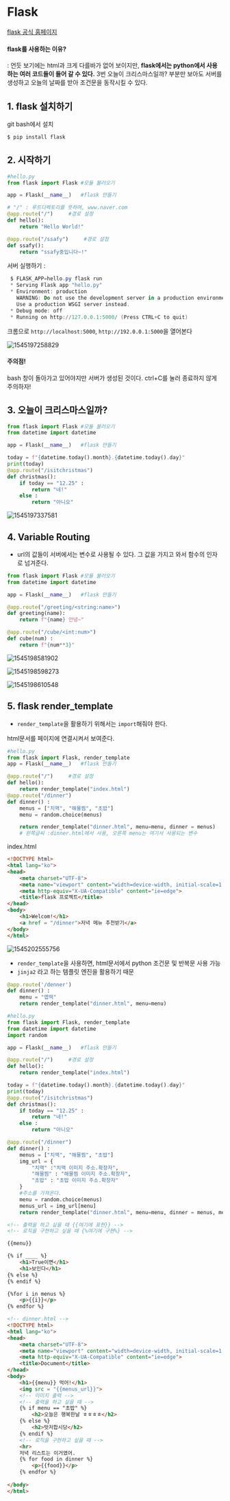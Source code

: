 # Flask



[flask 공식 홈페이지](http://flask.pocoo.org/)

#### flask를 사용하는 이유?

: 언듯 보기에는 html과 크게 다를바가 없어 보이지만, **flask에서는 python에서 사용하는 여러 코드들이 들어 갈 수 있다.** 3번 오늘이 크리스마스일까? 부분만 보아도 서버를 생성하고  오늘의 날짜를 받아 조건문을 동작시킬 수 있다.



## 1. flask 설치하기

git bash에서 설치

```powershell
$ pip install flask
```



## 2. 시작하기

```python
#hello.py 
from flask import Flask #모듈 불러오기

app = Flask(__name__)   #flask 만들기

# "/" : 루트디렉토리를 뜻하며, www.naver.com
@app.route("/")     #경로 설정
def hello():
    return "Hello World!"

@app.route("/ssafy")     #경로 설정
def ssafy():
    return "ssafy중입니다~!"
```

서버 실행하기 :

```powershell
 $ FLASK_APP=hello.py flask run
 * Serving Flask app "hello.py"
 * Environment: production
   WARNING: Do not use the development server in a production environment.
   Use a production WSGI server instead.
 * Debug mode: off
 * Running on http://127.0.0.1:5000/ (Press CTRL+C to quit)

```

크롬으로 `http://localhost:5000`, `http://192.0.0.1:5000`을 열어본다

![1545197258829](C:\Users\student\AppData\Roaming\Typora\typora-user-images\1545197258829.png)



#### 주의점!

bash 창이 돌아가고 있어야지만 서버가 생성된 것이다. ctrl+C를 눌러 종료하지 않게 주의하자!

## 3. 오늘이 크리스마스일까?

```python
from flask import Flask #모듈 불러오기
from datetime import datetime

app = Flask(__name__)   #flask 만들기

today = f"{datetime.today().month}.{datetime.today().day}"
print(today)
@app.route("/isitchristmas")
def christmas():
    if today == "12.25" :
        return "네!"
    else :
        return "아니오"
```

![1545197337581](C:\Users\student\AppData\Roaming\Typora\typora-user-images\1545197337581.png)



## 4. Variable Routing

* url의 값들이 서버에서는 변수로 사용될 수 있다. 그 값을 가지고 와서 함수의 인자로 넘겨준다.

```python
from flask import Flask #모듈 불러오기
from datetime import datetime

app = Flask(__name__)   #flask 만들기

@app.route("/greeting/<string:name>")
def greeting(name):
    return f"{name} 안녕~"

@app.route("/cube/<int:num>")
def cube(num) :
    return f"{num**3}"
```

![1545198581902](C:\Users\student\AppData\Roaming\Typora\typora-user-images\1545198581902.png)

![1545198598273](C:\Users\student\AppData\Roaming\Typora\typora-user-images\1545198598273.png)

![1545198610548](C:\Users\student\AppData\Roaming\Typora\typora-user-images\1545198610548.png)

## 5. flask render_template

* `render_template`을 활용하기 위해서는 `import`해줘야 한다.

html문서를 페이지에 연결시켜서 보여준다.

```python
#hello.py
from flask import Flask, render_template
app = Flask(__name__)   #flask 만들기

@app.route("/")     #경로 설정
def hello():
    return render_template("index.html")
@app.route("/dinner")
def dinner() :
    menus = ["치맥", "해물찜", "초밥"]
    menu = random.choice(menus)

    return render_template("dinner.html", menu=menu, dinner = menus)
    # 왼쪽글씨 :dinner.html에서 사용, 오른쪽 menu는 여기서 사용되는 변수
```

index.html

```html
<!DOCTYPE html>
<html lang="ko">
<head>
    <meta charset="UTF-8">
    <meta name="viewport" content="width=device-width, initial-scale=1.0">
    <meta http-equiv="X-UA-Compatible" content="ie=edge">
    <title>flask 프로젝트</title>
</head>
<body>
    <h1>Welcom!</h1>
    <a href = "/dinner">저녁 메뉴 추천받기</a>
</body>
</html>
```

![1545202555756](C:\Users\student\AppData\Roaming\Typora\typora-user-images\1545202555756.png)

* `render_template`을 사용하면, html문서에서 python 조건문 및 반복문 사용 가능
* `jinja2` 라고 하는 템플릿 엔진을 활용하기 때문





``` python
@app.route('/denner')
def dinner() :
    menu = "엽떡"
    return render_template("dinner.html", menu=menu)
```



```python
#hello.py
from flask import Flask, render_template 
from datetime import datetime
import random

app = Flask(__name__)   #flask 만들기

@app.route("/")     #경로 설정
def hello():
    return render_template("index.html")

today = f"{datetime.today().month}.{datetime.today().day}"
print(today)
@app.route("/isitchristmas")
def christmas():
    if today == "12.25" :
        return "네!"
    else :
        return "아니오"

@app.route("/dinner")
def dinner() :
    menus = ["치맥", "해물찜", "초밥"]
    img_url = {
        "치맥" :"치맥 이미지 주소.확장자",
        "해물찜" : "해물찜 이미지 주소.확장자",
        "초밥" : "초밥 이미지 주소.확장자"
    }
    #주소를 가져온다.
    menu = random.choice(menus)
    menus_url = img_url[menu]
    return render_template("dinner.html", menu=menu, dinner = menus, menus_url = menus_url)
```



``` html
<!-- 출력을 하고 싶을 때 {{여기에 표현}} -->
<!-- 로직을 구현하고 싶을 때 {%여기에 구현%} -->

{{menu}}

{% if ____ %}
	<h1>True이면</h1>
	<h1>보인다</h1>
{% else %}
{% endif %}

{%for i in menus %}
	<p>{{i}}</p>
{% endfor %}
```

```html
<!-- dinner.html -->
<!DOCTYPE html>
<html lang="ko">
<head>
    <meta charset="UTF-8">
    <meta name="viewport" content="width=device-width, initial-scale=1.0">
    <meta http-equiv="X-UA-Compatible" content="ie=edge">
    <title>Document</title>
</head>
<body>
    <h1>{{menu}} 먹어!</h1>
    <img src = "{{menus_url}}">
    <!-- 이미지 출력 -->
    <!-- 출력을 하고 싶을 때 -->
    {% if menu == "초밥" %}
        <h2>오늘은 행복한날 ㅎㅎㅎㅎ</h2>
    {% else %}
        <h2>맛저합시당</h2>
    {% endif %}
    <!-- 로직을 구현하고 싶을 때 -->
    <hr>
    저녁 리스트는 이거였어.
    {% for food in dinner %}
        <p>{{food}}</p>
    {% endfor %}
    
</body>
</html>
```






